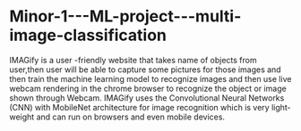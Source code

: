 # Minor-1---ML-project---multi-image-classification
IMAGify is a user -friendly website that takes name of objects from user,then user will be able to capture some pictures for those images and then train the machine learning model to recognize images and then use live webcam rendering in the chrome browser to recognize the object or image shown through Webcam. IMAGify uses the Convolutional Neural Networks (CNN) with MobileNet architecture for image recognition which is very light-weight and can run on browsers and even mobile devices.
